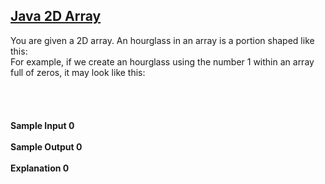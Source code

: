 ## **[Java 2D Array](https://www.hackerrank.com/challenges/java-2d-array)** 
You are given a 2D array. An hourglass in an array is a portion shaped like this:<br>For example, if we create an hourglass using the number 1 within an array full of zeros, it may look like this:<br><br><br><br><br>**Sample Input 0**<br><br>**Sample Output 0**<br><br>**Explanation 0**<br><br>